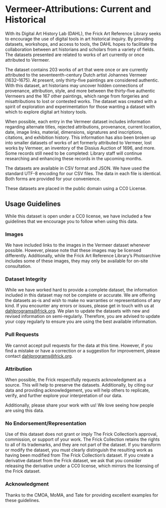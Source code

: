 # Vermeer-Attributions: Current and Historical

With its Digital Art History Lab (DAHL), the Frick Art Reference Library seeks to encourage the use of digital tools in art historical inquiry. By providing datasets, workshops, and access to tools, the DAHL hopes to facilitate the collaboration between art historians and scholars from a variety of fields. The datasets presented are related to works of art currently or once attributed to Vermeer.

The dataset contains 203 works of art that were once or are currently attributed to the seventeenth-century Dutch artist Johannes Vermeer (1632–1675). At present, only thirty-five paintings are considered authentic. With this dataset, art historians may uncover hidden connections of provenance, attribution, style, and more between the thirty-five authentic Vermeers and the 167 other paintings, which range from forgeries and misattributions to lost or contested works. The dataset was created with a spirit of exploration and experimentation for those wanting a dataset with which to explore digital art history tools.

When possible, each entry in the Vermeer dataset includes information regarding alternate titles, rejected attributions, provenance, current location, date, image links, material, dimensions, signatures and inscriptions, citations, and exhibition history. This information has also been broken up into smaller datasets of works of art formerly attributed to Vermeer, lost works by Vermeer, an inventory of the Dissius Auction of 1696, and more. Some records still need to be completed: Library staff will continue researching and enhancing these records in the upcoming months.

The datasets are available in CSV format and JSON. We have used the standard UTF-8 encoding for our CSV files. The data in each file is identical. Both forms are provided for your convenience.

These datasets are placed in the public domain using a CC0 License.

## Usage Guidelines
While this dataset is open under a CC0 license, we have included a few guidelines that we encourage you to follow when using this data.

### Images
We have included links to the images in the Vermeer dataset whenever possible. However, please note that these images may be licensed differently. Additionally, while the Frick Art Reference Library’s Photoarchive includes some of these images, they may only be available for on-site consultation.

### Dataset Integrity
While we have worked hard to provide a complete dataset, the information included in this dataset may not be complete or accurate. We are offering the datasets as-is and wish to make no warranties or representations of any kind. If you encounter any errors or issues, please get in touch with us at dahlprograms@frick.org. We plan to update the datasets with new and revised information on semi-regularly. Therefore, you are advised to update your copy regularly to ensure you are using the best available information.

### Pull Requests
We cannot accept pull requests for the data at this time. However, if you find a mistake or have a correction or a suggestion for improvement, please contact dahlprograms@frick.org.

### Attribution
When possible, the Frick respectfully requests acknowledgment as a source. This will help to preserve the datasets. Additionally, by citing our data and providing acknowledgement, you will help others to replicate, verify, and further explore your interpretation of our data.

Additionally, please share your work with us! We love seeing how people are using this data.

### No Endorsement/Representation
Use of this dataset does not grant or imply The Frick Collection’s approval, commission, or support of your work. The Frick Collection retains the rights to all of its trademarks, and they are not part of the dataset. If you transform or modify the dataset, you must clearly distinguish the resulting work as having been modified from The Frick Collection’s dataset. If you create a derivative dataset from the Frick dataset, we ask that you consider releasing the derivative under a CC0 license, which mirrors the licensing of the Frick dataset.

### Acknowledgment
Thanks to the CMOA, MoMA, and Tate for providing excellent examples for these guidelines.
